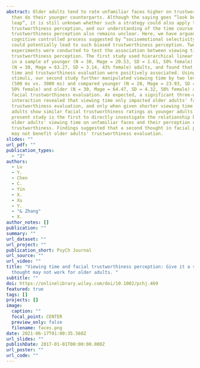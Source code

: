 ```yaml
---
abstract: Older adults tend to rate unfamiliar faces higher on trustworthiness
  than do their younger counterparts. Although the saying goes “look before you
  leap”, it is still unknown whether such a strategy could also apply to facial
  trustworthiness perception, and our understanding of the time course in facial
  trustworthiness perception also remains unclear. Here, we have argued that a
  cognitive controlled process suggested by “socioemotional selectivity theory”
  could potentially lead to such biased trustworthiness perception. Two
  experiments were conducted to test the association between viewing time and
  trustworthiness perception. The first study used hierarchical linear modeling
  in a sample of younger (N = 30, Mage = 20.53, SD = 1.61, 50% female) and older
  (N = 30, Mage = 63.27, SD = 3.14, 43% female) adults, and found that viewing
  time and trustworthiness evaluation were positively associated. Using the same
  stimuli, our second study further manipulated viewing time by two levels
  (500 ms vs. 3000 ms) and compared younger (N = 28, Mage = 23.93, SD = 2.68,
  50% female) and older (N = 30, Mage = 64.47, SD = 4.32, 50% female) adults'
  facial trustworthiness evaluation. As expected, a significant three-way
  interaction revealed that viewing time only impacted older adults' facial
  trustworthiness evaluation, and only when given shorter viewing time did older
  adults show similar facial trustworthiness ratings as younger adults. The
  present study is the first to directly investigate the relationship between
  older adults' viewing time on unfamiliar faces and their perception of facial
  trustworthiness. Findings suggested that a second thought in facial perception
  may not benefit older adults' trustworthiness evaluation.
slides: ""
url_pdf: ""
publication_types:
  - "2"
authors:
  - Lu
  - Y.
  - Chen
  - C.
  - Yin
  - X.
  - Xu
  - Y.
  - "& Zhang"
  - X.
author_notes: []
publication: ""
summary: ""
url_dataset: ""
url_project: ""
publication_short: PsyCh Journal
url_source: ""
url_video: ""
title: "Viewing time and facial trustworthiness perception: Give it a second
  thought may not work for older adults. "
subtitle: ""
doi: https://onlinelibrary.wiley.com/doi/10.1002/pchj.469
featured: true
tags: []
projects: []
image:
  caption: ""
  focal_point: CENTER
  preview_only: false
  filename: faces.png
date: 2021-06-17T01:00:35.568Z
url_slides: ""
publishDate: 2017-01-01T00:00:00.000Z
url_poster: ""
url_code: ""
---
```

